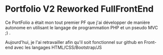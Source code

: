 # Portfolio V2 Reworked FullFrontEnd

Ce PortFolio a était mon tout premier PF que j'ai développer de manière autonome en utilisant le langage de programmation PHP et un pseudo MVC ;) .

Aujourd'hui, je l'ai retravailler afin qu'il soit fonctionnel sur github en Front-end avec les langages HTML/CSS/Bootstrap/JS 


